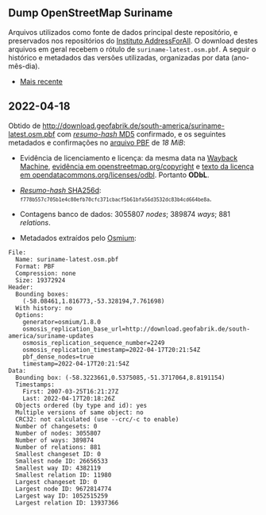 ## Dump OpenStreetMap Suriname
Arquivos utilizados como fonte de dados principal deste repositório, e preservados nos repositórios do [Instituto AddressForAll](https://github.com/AddressForAll/preserv-SR). 
O download destes arquivos em geral recebem o rótulo de `suriname-latest.osm.pbf`. 
A seguir o histórico e metadados das versões utilizadas, organizadas por data (ano-mês-dia).

* [Mais recente](#2022-04-18)

## 2022-04-18
Obtido de http://download.geofabrik.de/south-america/suriname-latest.osm.pbf com [_resumo-hash_ MD5](https://en.wikipedia.org/wiki/MD5) confirmado, e os seguintes metadados e confirmações no [arquivo PBF](https://wiki.openstreetmap.org/wiki/PBF_Format) de *18 MiB*:

* Evidência de licenciamento e licença: da mesma data na [Wayback Machine](https://web.archive.org), [evidência em openstreetmap.org/copyright](http://web.archive.org/web/20220418172233/https://www.openstreetmap.org/copyright) e [texto da licença em opendatacommons.org/licenses/odbl](http://web.archive.org/web/20220418172356/https://opendatacommons.org/licenses/odbl/). Portanto **ODbL**.

* [_Resumo-hash_ SHA256d](https://en.bitcoin.it/wiki/Protocol_documentation#Hashes): <small> `f778b557c705b1e4c80efb70cfc371cbacf5b61bfa56d3532dc83b4cd664be8a`</small>.

* Contagens banco de dados: 3055807 _nodes_; 389874 _ways_; 881 _relations_.

* Metadados extraídos pelo [Osmium](https://osmcode.org/osmium-tool/manual.html):

```
File:
  Name: suriname-latest.osm.pbf
  Format: PBF
  Compression: none
  Size: 19372924
Header:
  Bounding boxes:
    (-58.08461,1.816773,-53.328194,7.761698)
  With history: no
  Options:
    generator=osmium/1.8.0
    osmosis_replication_base_url=http://download.geofabrik.de/south-america/suriname-updates
    osmosis_replication_sequence_number=2249
    osmosis_replication_timestamp=2022-04-17T20:21:54Z
    pbf_dense_nodes=true
    timestamp=2022-04-17T20:21:54Z
Data:
  Bounding box: (-58.3223661,0.5375085,-51.3717064,8.8191154)
  Timestamps:
    First: 2007-03-25T16:21:27Z
    Last: 2022-04-17T20:18:26Z
  Objects ordered (by type and id): yes
  Multiple versions of same object: no
  CRC32: not calculated (use --crc/-c to enable)
  Number of changesets: 0
  Number of nodes: 3055807
  Number of ways: 389874
  Number of relations: 881
  Smallest changeset ID: 0
  Smallest node ID: 26656533
  Smallest way ID: 4382119
  Smallest relation ID: 11980
  Largest changeset ID: 0
  Largest node ID: 9672814774
  Largest way ID: 1052515259
  Largest relation ID: 13937366
```
